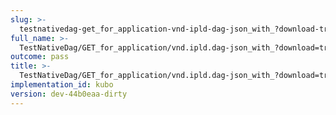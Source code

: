 ```yaml
---
slug: >-
  testnativedag-get_for_application-vnd-ipld-dag-json_with_?download-true_forces_content-disposition-_attachment-header_content-disposition
full_name: >-
  TestNativeDag/GET_for_application/vnd.ipld.dag-json_with_?download=true_forces_Content-Disposition:_attachment/Header_Content-Disposition
outcome: pass
title: >-
  TestNativeDag/GET_for_application/vnd.ipld.dag-json_with_?download=true_forces_Content-Disposition:_attachment/Header_Content-Disposition
implementation_id: kubo
version: dev-44b0eaa-dirty
---
```


